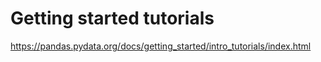 # Getting started tutorials

https://pandas.pydata.org/docs/getting_started/intro_tutorials/index.html
